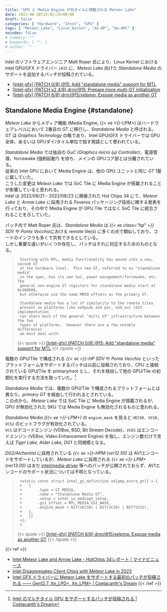 ```yaml
---
title: "GPU と Media Engine が別タイルに搭載される Meteor Lake"
date: 2022-08-30T23:02:25+09:00
draft: false
categories: [ "Hardware", "Intel", "GPU" ]
tags: [ "Meteor_Lake", "Linux_Kernel", "Xe-HP", "Xe-HPC" ]
noindex: false
# summary: ""
# keywords: [ "", ]
# author: ""
---
```


Intel のソフトウェアエンジニア Matt Roper 氏により、Linux Kernel における Intel GPU/GFX ドライバー `i915` に、*Meteor Lake* 向けた *Standalone Media* のサポートを追加するパッチが投稿されている。  

 * [[Intel-gfx] [PATCH 0/8] i915: Add "standalone media" support for MTL](https://lists.freedesktop.org/archives/intel-gfx/2022-August/304507.html)
 * [[Intel-gfx] [PATCH v2 4/8] drm/i915: Prepare more multi-GT initialization](https://lists.freedesktop.org/archives/intel-gfx/2022-August/304531.html)
 * [[Intel-gfx] [PATCH 6/8] drm/i915/xelpmp: Expose media as another GT](https://lists.freedesktop.org/archives/intel-gfx/2022-August/304513.html)

## Standalone Media Engine {#standalone}
*Meteor Lake* からメディア機能 (Media Engine, {{< xe >}}-LPM+) はハードウェアレベルにおいて 2番目の GT に移行し、*Standalone Media* と呼ばれる。  
*GT* は *Graphics Technology* の略であり、Intel GPU/GFX ドライバーでは GPU 全体、あるいは GPUダイ/タイル単位で指す用語として使われている。  

*Standalone Media* では独自の *GuC (Graphics micro (µ) Controller)*、電源管理、forcewake (強制起動?) を持ち、メインの GPUコア部とは分離されている。  
従来の Intel GPU において Media Engine は、他の GPU ユニットと同じ *GT* 1基に属していた。  
こうした変更は *Meteor Lake* では SoC Tile に Media Engine が搭載されることが影響していると思われる。  
Intel は 2022/08/21 - 2022/08/23 に開催された Hot Chips 34 にて、*Meteor Lake* と *Arrow Lake* に採用される Foveros パッケージング技術に関する発表を行っており、その中で Media Engine が GPU Tile ではなく SoC Tile に統合されることを示していた。  

パッチ内で Matt Roper 氏は、*Standalone Media* は *{{< xe class="hp" >}} SDV* や *Ponte Vecchio*における remote tile(s) に多くの点で類似しており、コードのインフラも多くで共有できるとしている。  
しかし重要な違いがいくつか存在し、パッチはそれに対応するためのものとなる。  

 > 		Starting with MTL, media functionality has moved into a new, second GT
 > 		at the hardware level.  This new GT, referred to as "standalone media"
 > 		in the spec, has its own GuC, power management/forcewake, etc.  The
 > 		general non-engine GT registers for standalone media start at 0x380000,
 > 		but otherwise use the same MMIO offsets as the primary GT.
 > 		
 > 		Standalone media has a lot of similarity to the remote tiles
 > 		present on platforms like xehpsdv and pvc, and our i915 implementation
 > 		can share much of the general "multi GT" infrastructure between the two
 > 		types of platforms.  However there are a few notable differences
 > 		we must deal with:
 > 		
 >
 > {{< quote >}} [[Intel-gfx] [PATCH 0/8] i915: Add "standalone media" support for MTL](https://lists.freedesktop.org/archives/intel-gfx/2022-August/304507.html) {{< /quote >}}

複数の GPU/Tile で構成される *{{< xe >}}-HP SDV* や *Ponte Vecchio* といったプラットフォームをサポートするパッチは以前に投稿されており、CPU と接続されている GPU/Tile を primary/root とし、それを経由して他の GPU/Tile の初期化を実行する方法を取っていた。[^intel-multi-tile]  

[^intel-multi-tile]: [Intel のマルチタイル GPU をサポートするパッチが投稿される | Coelacanth's Dream](/posts/2021/10/10/intel-xe_hp-multi-tile/)

*Standalone Media* では、複数の GPU/Tile で構成されるプラットフォームとは異なり、*primary GT* を経由して行われるとされている。  
この点から、*Meteor Lake* では SoC Tile に Media Engine が搭載されるが、GPU が無効化された SKU では Media Engine も無効化されるものと思われる。  

*Standalone Media ({{< xe >}}-LPM+)* の `engine_mask` を見ると `VECS0, VCS0, VCS2` のビットフラグが有効化されている。  
`VCS` はデコードエンジン (VDBox, BSD, Bit Stream Decode)、`VCES` はエンコードエンジン (VEBox, Video Enhancement Engine) を指し、エンジン数だけで言えば *Tiger Lake, Alder Lake, DG1* と同規模となる。  

*DG2/Alchemist* に採用されている *{{< xe >}}-HPM (ver12.50)* は AV1エンコードをサポートしているが、*Meteor Lake* に採用される *{{< xe >}}-LPM+ (ver13.00)* はまだ [intel/media-driver](https://github.com/intel/media-driver) 等へのパッチが公開されておらず、AV1エンコードのサポート状況については不明となっている。  

 > 		+static const struct intel_gt_definition xelpmp_extra_gt[] = {
 > 		+	{
 > 		+		.type = GT_MEDIA,
 > 		+		.name = "Standalone Media GT",
 > 		+		.setup = intel_sa_mediagt_setup,
 > 		+		.gsi_offset = MTL_MEDIA_GSI_BASE,
 > 		+		.engine_mask = BIT(VECS0) | BIT(VCS0) | BIT(VCS2),
 > 		+	},
 > 		+	{}
 > 		+};
 > 		+
 >
 > {{< quote >}} [[Intel-gfx] [PATCH 6/8] drm/i915/xelpmp: Expose media as another GT](https://lists.freedesktop.org/archives/intel-gfx/2022-August/304513.html) {{< /quote >}}

{{< ref >}}
 * [Intel Meteor Lake and Arrow Lake - HotChips 34レポート | マイナビニュース](https://news.mynavi.jp/article/20220824-2433247/)
 * [Intel Disaggregates Client Chips with Meteor Lake in 2023](https://www.servethehome.com/intel-disaggregates-client-chips-with-meteor-lake-hc34/)
 * [Intel GFX ドライバーに Meteor Lake をサポートする最初のパッチが投稿される ―― Gen12.7, Xe_LPD+, Xe_LPM+ | Coelacanth's Dream](/posts/2022/07/07/i915-mtl/)
{{< /ref >}}
